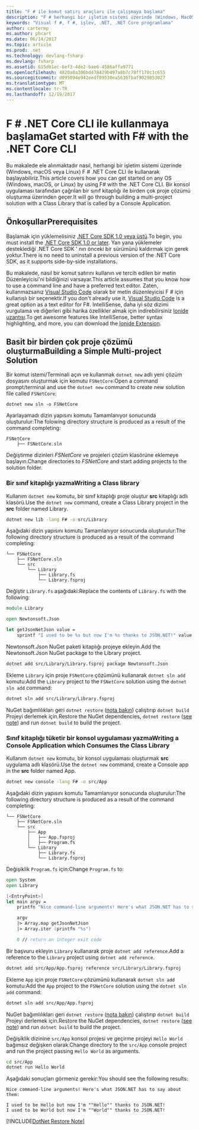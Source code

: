 ```yaml
---
title: "F # ile komut satırı araçları ile çalışmaya başlama"
description: "F # herhangi bir işletim sistemi üzerinde (Windows, MacOS, Linux) kullanmayı ile platformlar arası .NET Core CLI öğrenin."
keywords: "Visual f #, f #, işlev, .NET, .NET Core programlama"
author: cartermp
ms.author: phcart
ms.date: 06/14/2017
ms.topic: article
ms.prod: .net
ms.technology: devlang-fsharp
ms.devlang: fsharp
ms.assetid: 615db1ec-6ef3-4de2-bae6-4586affa9771
ms.openlocfilehash: 4820a8a306bd478429b497a8b7c70ff170c1c655
ms.sourcegitcommit: d095094e942eedf09530ea5636fbaf9029853027
ms.translationtype: MT
ms.contentlocale: tr-TR
ms.lasthandoff: 12/19/2017
---
```

# <a name="get-started-with-f-with-the-net-core-cli"></a><span data-ttu-id="dae4b-104">F # .NET Core CLI ile kullanmaya başlama</span><span class="sxs-lookup"><span data-stu-id="dae4b-104">Get started with F# with the .NET Core CLI</span></span>

<span data-ttu-id="dae4b-105">Bu makalede ele alınmaktadır nasıl, herhangi bir işletim sistemi üzerinde (Windows, macOS veya Linux) F # .NET Core CLI ile kullanarak başlayabiliriz.</span><span class="sxs-lookup"><span data-stu-id="dae4b-105">This article covers how you can get started on any OS (Windows, macOS, or Linux) by using F# with the .NET Core CLI.</span></span> <span data-ttu-id="dae4b-106">Bir konsol uygulaması tarafından çağrılan bir sınıf kitaplığı ile birden çok proje çözümü oluşturma üzerinden geçer.</span><span class="sxs-lookup"><span data-stu-id="dae4b-106">It will go through building a multi-project solution with a Class Library that is called by a Console Application.</span></span>

## <a name="prerequisites"></a><span data-ttu-id="dae4b-107">Önkoşullar</span><span class="sxs-lookup"><span data-stu-id="dae4b-107">Prerequisites</span></span>

<span data-ttu-id="dae4b-108">Başlamak için yüklemelisiniz [.NET Core SDK 1.0 veya üstü](https://dot.net/core).</span><span class="sxs-lookup"><span data-stu-id="dae4b-108">To begin, you must install the [.NET Core SDK 1.0 or later](https://dot.net/core).</span></span> <span data-ttu-id="dae4b-109">Yan yana yüklemeler desteklediği .NET Core SDK ' nın önceki bir sürümünü kaldırmak için gerek yoktur.</span><span class="sxs-lookup"><span data-stu-id="dae4b-109">There is no need to uninstall a previous version of the .NET Core SDK, as it supports side-by-side installations.</span></span>

<span data-ttu-id="dae4b-110">Bu makalede, nasıl bir komut satırını kullanın ve tercih edilen bir metin Düzenleyicisi'ni bildiğinizi varsayar.</span><span class="sxs-lookup"><span data-stu-id="dae4b-110">This article assumes that you know how to use a command line and have a preferred text editor.</span></span> <span data-ttu-id="dae4b-111">Zaten, kullanmazsanız [Visual Studio Code](https://code.visualstudio.com) olarak bir metin düzenleyicisi F # için kullanışlı bir seçenektir.</span><span class="sxs-lookup"><span data-stu-id="dae4b-111">If you don't already use it, [Visual Studio Code](https://code.visualstudio.com) is a great option as a text editor for F#.</span></span> <span data-ttu-id="dae4b-112">IntelliSense, daha iyi söz dizimi vurgulama ve diğerleri gibi harika özellikler almak için indirebilirsiniz [Ionide uzantısı](https://marketplace.visualstudio.com/items?itemName=Ionide.Ionide-fsharp).</span><span class="sxs-lookup"><span data-stu-id="dae4b-112">To get awesome features like IntelliSense, better syntax highlighting, and more, you can download the [Ionide Extension](https://marketplace.visualstudio.com/items?itemName=Ionide.Ionide-fsharp).</span></span>

## <a name="building-a-simple-multi-project-solution"></a><span data-ttu-id="dae4b-113">Basit bir birden çok proje çözümü oluşturma</span><span class="sxs-lookup"><span data-stu-id="dae4b-113">Building a Simple Multi-project Solution</span></span>

<span data-ttu-id="dae4b-114">Bir komut istemi/Terminali açın ve kullanmak `dotnet new` adlı yeni çözüm dosyasını oluşturmak için komutu `FSNetCore`:</span><span class="sxs-lookup"><span data-stu-id="dae4b-114">Open a command prompt/terminal and use the `dotnet new` command to create new solution file called `FSNetCore`:</span></span>

```
dotnet new sln -o FSNetCore
```

<span data-ttu-id="dae4b-115">Ayarlayamadı dizin yapısını komutu Tamamlanıyor sonucunda oluşturulur:</span><span class="sxs-lookup"><span data-stu-id="dae4b-115">The folowing directory structure is produced as a result of the command completing:</span></span>

```
FSNetCore
    ├── FSNetCore.sln
```

<span data-ttu-id="dae4b-116">Değiştirme dizinleri *FSNetCore* ve projeleri çözüm klasörüne eklemeye başlayın.</span><span class="sxs-lookup"><span data-stu-id="dae4b-116">Change directories to *FSNetCore* and start adding projects to the solution folder.</span></span>
 
### <a name="writing-a-class-library"></a><span data-ttu-id="dae4b-117">Bir sınıf kitaplığı yazma</span><span class="sxs-lookup"><span data-stu-id="dae4b-117">Writing a Class library</span></span>

<span data-ttu-id="dae4b-118">Kullanım `dotnet new` komutu, bir sınıf kitaplığı proje oluştur **src** kitaplığı adlı klasörü.</span><span class="sxs-lookup"><span data-stu-id="dae4b-118">Use the `dotnet new` command, create a Class Library project in the **src** folder named Library.</span></span> 

```bash
dotnet new lib -lang F# -o src/Library 
```

<span data-ttu-id="dae4b-119">Aşağıdaki dizin yapısını komutu Tamamlanıyor sonucunda oluşturulur:</span><span class="sxs-lookup"><span data-stu-id="dae4b-119">The following directory structure is produced as a result of the command completing:</span></span>

```
└── FSNetCore
    ├── FSNetCore.sln
    └── src
        └── Library
            ├── Library.fs
            └── Library.fsproj
```

<span data-ttu-id="dae4b-120">Değiştir `Library.fs` aşağıdaki:</span><span class="sxs-lookup"><span data-stu-id="dae4b-120">Replace the contents of `Library.fs` with the following:</span></span>

```fsharp
module Library

open Newtonsoft.Json

let getJsonNetJson value = 
    sprintf "I used to be %s but now I'm %s thanks to JSON.NET!" value  (JsonConvert.SerializeObject(value))
```

<span data-ttu-id="dae4b-121">Newtonsoft.Json NuGet paketi kitaplığı projeye ekleyin.</span><span class="sxs-lookup"><span data-stu-id="dae4b-121">Add the Newtonsoft.Json NuGet package to the Library project.</span></span>

```bash
dotnet add src/Library/Library.fsproj package Newtonsoft.Json
```

<span data-ttu-id="dae4b-122">Ekleme `Library` için proje `FSNetCore` çözümünü kullanarak `dotnet sln add` komutu:</span><span class="sxs-lookup"><span data-stu-id="dae4b-122">Add the `Library` project to the `FSNetCore` solution using the `dotnet sln add` command:</span></span>

```bash
dotnet sln add src/Library/Library.fsproj
```

<span data-ttu-id="dae4b-123">NuGet bağımlılıkları geri `dotnet restore` ([nota bakın](#dotnet-restore-note)) çalıştırıp `dotnet build` Projeyi derlemek için.</span><span class="sxs-lookup"><span data-stu-id="dae4b-123">Restore the NuGet dependencies, `dotnet restore` ([see note](#dotnet-restore-note)) and run `dotnet build` to build the project.</span></span>

### <a name="writing-a-console-application-which-consumes-the-class-library"></a><span data-ttu-id="dae4b-124">Sınıf kitaplığı tüketir bir konsol uygulaması yazma</span><span class="sxs-lookup"><span data-stu-id="dae4b-124">Writing a Console Application which Consumes the Class Library</span></span>

<span data-ttu-id="dae4b-125">Kullanım `dotnet new` komutu, bir konsol uygulaması oluşturmak **src** uygulama adlı klasörü.</span><span class="sxs-lookup"><span data-stu-id="dae4b-125">Use the `dotnet new` command, create a Console app in the **src** folder named App.</span></span> 

```bash
dotnet new console -lang F# -o src/App 
```

<span data-ttu-id="dae4b-126">Aşağıdaki dizin yapısını komutu Tamamlanıyor sonucunda oluşturulur:</span><span class="sxs-lookup"><span data-stu-id="dae4b-126">The following directory structure is produced as a result of the command completing:</span></span>

```
└── FSNetCore
    ├── FSNetCore.sln
    └── src
        ├── App
        │   ├── App.fsproj
        │   ├── Program.fs
        └── Library
            ├── Library.fs
            └── Library.fsproj
```

<span data-ttu-id="dae4b-127">Değişiklik `Program.fs` için:</span><span class="sxs-lookup"><span data-stu-id="dae4b-127">Change `Program.fs` to:</span></span>

```fsharp
open System
open Library

[<EntryPoint>]
let main argv = 
    printfn "Nice command-line arguments! Here's what JSON.NET has to say about them:"

    argv
    |> Array.map getJsonNetJson
    |> Array.iter (printfn "%s")

    0 // return an integer exit code
```

<span data-ttu-id="dae4b-128">Bir başvuru ekleyin `Library` kullanarak proje `dotnet add reference`.</span><span class="sxs-lookup"><span data-stu-id="dae4b-128">Add a reference to the `Library` project using `dotnet add reference`.</span></span>

```bash
dotnet add src/App/App.fsproj reference src/Library/Library.fsproj
```

<span data-ttu-id="dae4b-129">Ekleme `App` için proje `FSNetCore` çözümünü kullanarak `dotnet sln add` komutu:</span><span class="sxs-lookup"><span data-stu-id="dae4b-129">Add the `App` project to the `FSNetCore` solution using the `dotnet sln add` command:</span></span>

```bash
dotnet sln add src/App/App.fsproj
```

<span data-ttu-id="dae4b-130">NuGet bağımlılıkları geri `dotnet restore` ([nota bakın](#dotnet-restore-note)) çalıştırıp `dotnet build` Projeyi derlemek için.</span><span class="sxs-lookup"><span data-stu-id="dae4b-130">Restore the NuGet dependencies, `dotnet restore` ([see note](#dotnet-restore-note)) and run `dotnet build` to build the project.</span></span>

<span data-ttu-id="dae4b-131">Değişiklik dizinine `src/App` konsol projesi ve geçirme projeyi `Hello World` bağımsız değişken olarak.</span><span class="sxs-lookup"><span data-stu-id="dae4b-131">Change directory to the `src/App` console project and run the project passing `Hello World` as arguments.</span></span>

```bash
cd src/App
dotnet run Hello World
``` 

<span data-ttu-id="dae4b-132">Aşağıdaki sonuçları görmeniz gerekir:</span><span class="sxs-lookup"><span data-stu-id="dae4b-132">You should see the following results:</span></span>

```
Nice command-line arguments! Here's what JSON.NET has to say about them:

I used to be Hello but now I'm ""Hello"" thanks to JSON.NET!
I used to be World but now I'm ""World"" thanks to JSON.NET!
```
<a name="dotnet-restore-note"></a>
[!INCLUDE[DotNet Restore Note](~/includes/dotnet-restore-note.md)]
